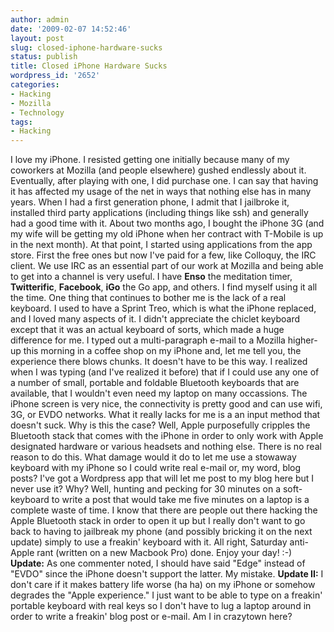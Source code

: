 ```yaml
---
author: admin
date: '2009-02-07 14:52:46'
layout: post
slug: closed-iphone-hardware-sucks
status: publish
title: Closed iPhone Hardware Sucks
wordpress_id: '2652'
categories:
- Hacking
- Mozilla
- Technology
tags:
- Hacking
---
```


I love my iPhone. I resisted getting one initially because many of my
coworkers at Mozilla (and people elsewhere) gushed endlessly about it.
Eventually, after playing with one, I did purchase one. I can say that
having it has affected my usage of the net in ways that nothing else has
in many years. When I had a first generation phone, I admit that I
jailbroke it, installed third party applications (including things like
ssh) and generally had a good time with it. About two months ago, I
bought the iPhone 3G (and my wife will be getting my old iPhone when her
contract with T-Mobile is up in the next month). At that point, I
started using applications from the app store. First the free ones but
now I've paid for a few, like Colloquy, the IRC client. We use IRC as an
essential part of our work at Mozilla and being able to get into a
channel is very useful. I have **Enso** the meditation timer,
**Twitterific**, **Facebook**, **iGo** the Go app, and others. I find
myself using it all the time. One thing that continues to bother me is
the lack of a real keyboard. I used to have a Sprint Treo, which is what
the iPhone replaced, and I loved many aspects of it. I didn't appreciate
the chiclet keyboard except that it was an actual keyboard of sorts,
which made a huge difference for me. I typed out a multi-paragraph
e-mail to a Mozilla higher-up this morning in a coffee shop on my iPhone
and, let me tell you, the experience there blows chunks. It doesn't have
to be this way. I realized when I was typing (and I've realized it
before) that if I could use any one of a number of small, portable and
foldable Bluetooth keyboards that are available, that I wouldn't even
need my laptop on many occassions. The iPhone screen is very nice, the
connectivity is pretty good and can use wifi, 3G, or EVDO networks. What
it really lacks for me is a an input method that doesn't suck. Why is
this the case? Well, Apple purposefully cripples the Bluetooth stack
that comes with the iPhone in order to only work with Apple designated
hardware or various headsets and nothing else. There is no real reason
to do this. What damage would it do to let me use a stowaway keyboard
with my iPhone so I could write real e-mail or, my word, blog posts?
I've got a Wordpress app that will let me post to my blog here but I
never use it? Why? Well, hunting and pecking for 30 minutes on a
soft-keyboard to write a post that would take me five minutes on a
laptop is a complete waste of time. I know that there are people out
there hacking the Apple Bluetooth stack in order to open it up but I
really don't want to go back to having to jailbreak my phone (and
possibly bricking it on the next update) simply to use a freakin'
keyboard with it. All right, Saturday anti-Apple rant (written on a new
Macbook Pro) done. Enjoy your day! :-) **Update:** As one commenter
noted, I should have said "Edge" instead of "EVDO" since the iPhone
doesn't support the latter. My mistake. **Update II:** I don't care if
it makes battery life worse (ha ha) on my iPhone or somehow degrades the
"Apple experience." I just want to be able to type on a freakin'
portable keyboard with real keys so I don't have to lug a laptop around
in order to write a freakin' blog post or e-mail. Am I in crazytown
here?

